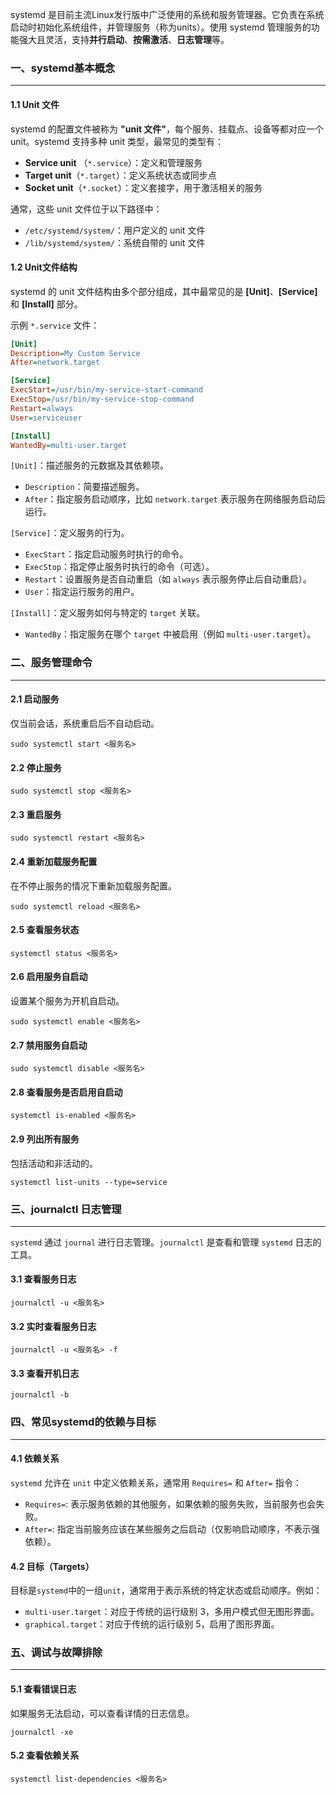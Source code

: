 systemd 是目前主流Linux发行版中广泛使用的系统和服务管理器。它负责在系统启动时初始化系统组件，并管理服务（称为units）。使用 systemd 管理服务的功能强大且灵活，支持**并行启动**、**按需激活**、**日志管理**等。

### 一、systemd基本概念

---

#### 1.1 Unit 文件

systemd 的配置文件被称为 **"unit 文件"**，每个服务、挂载点、设备等都对应一个 unit。systemd 支持多种 unit 类型，最常见的类型有：

- **Service unit** （`*.service`）：定义和管理服务
- **Target unit**（`*.target`）：定义系统状态或同步点
- **Socket unit**（`*.socket`）：定义套接字，用于激活相关的服务

通常，这些 unit 文件位于以下路径中：

- `/etc/systemd/system/`：用户定义的 unit 文件
- `/lib/systemd/system/`：系统自带的 unit 文件

#### 1.2 Unit文件结构

systemd 的 unit 文件结构由多个部分组成，其中最常见的是 **[Unit]**、**[Service]** 和 **[Install]** 部分。

示例 `*.service` 文件：

```ini
[Unit]
Description=My Custom Service
After=network.target

[Service]
ExecStart=/usr/bin/my-service-start-command
ExecStop=/usr/bin/my-service-stop-command
Restart=always
User=serviceuser

[Install]
WantedBy=multi-user.target
```

`[Unit]`：描述服务的元数据及其依赖项。

- `Description`：简要描述服务。
- `After`：指定服务启动顺序，比如 `network.target` 表示服务在网络服务启动后运行。

`[Service]`：定义服务的行为。

- `ExecStart`：指定启动服务时执行的命令。
- `ExecStop`：指定停止服务时执行的命令（可选）。
- `Restart`：设置服务是否自动重启（如 `always` 表示服务停止后自动重启）。
- `User`：指定运行服务的用户。

`[Install]`：定义服务如何与特定的 `target` 关联。

- `WantedBy`：指定服务在哪个 `target` 中被启用（例如 `multi-user.target`）。



### 二、服务管理命令

---

#### 2.1 启动服务

仅当前会话，系统重启后不自动启动。

```shell
sudo systemctl start <服务名>
```

#### 2.2 停止服务

```shell
sudo systemctl stop <服务名>
```

#### 2.3 重启服务

```shell
sudo systemctl restart <服务名>
```

#### 2.4 重新加载服务配置

在不停止服务的情况下重新加载服务配置。

```shell
sudo systemctl reload <服务名>
```

#### 2.5 查看服务状态

```shell
systemctl status <服务名>
```

#### 2.6 启用服务自启动

设置某个服务为开机自启动。

```shell
sudo systemctl enable <服务名>
```

#### 2.7 禁用服务自启动

```shell
sudo systemctl disable <服务名>
```

#### 2.8 查看服务是否启用自启动

```shell
systemctl is-enabled <服务名>
```

#### 2.9 列出所有服务

包括活动和非活动的。

```shell
systemctl list-units --type=service
```



### 三、journalctl 日志管理

---

`systemd` 通过 `journal` 进行日志管理。`journalctl` 是查看和管理 `systemd` 日志的工具。

#### 3.1 查看服务日志

```shell
journalctl -u <服务名>
```

#### 3.2 实时查看服务日志

```shell
journalctl -u <服务名> -f
```

#### 3.3 查看开机日志

```shell
journalctl -b
```



### 四、常见systemd的依赖与目标

---

#### 4.1 依赖关系

`systemd` 允许在 `unit` 中定义依赖关系，通常用 `Requires=` 和 `After=` 指令：

- `Requires=`: 表示服务依赖的其他服务，如果依赖的服务失败，当前服务也会失败。
- `After=`: 指定当前服务应该在某些服务之后启动（仅影响启动顺序，不表示强依赖）。

#### 4.2 目标（Targets）

目标是`systemd`中的一组`unit`，通常用于表示系统的特定状态或启动顺序。例如：

- `multi-user.target`：对应于传统的运行级别 3，多用户模式但无图形界面。
- `graphical.target`：对应于传统的运行级别 5，启用了图形界面。



### 五、调试与故障排除

---

#### 5.1 查看错误日志

如果服务无法启动，可以查看详情的日志信息。

```shell
journalctl -xe
```

#### 5.2 查看依赖关系

```shell
systemctl list-dependencies <服务名>
```
